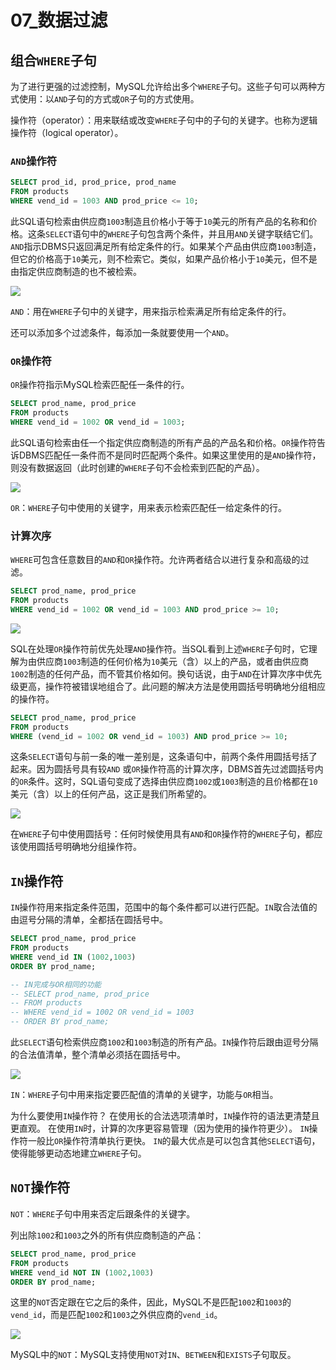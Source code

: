 # 07_数据过滤

## 组合`WHERE`子句

为了进行更强的过滤控制，MySQL允许给出多个`WHERE`子句。这些子句可以两种方式使用：以`AND`子句的方式或`OR`子句的方式使用。

操作符（operator）：用来联结或改变`WHERE`子句中的子句的关键字。也称为逻辑操作符（logical operator）。

### `AND`操作符

```sql
SELECT prod_id, prod_price, prod_name
FROM products
WHERE vend_id = 1003 AND prod_price <= 10;
```

此SQL语句检索由供应商`1003`制造且价格小于等于`10`美元的所有产品的名称和价格。这条`SELECT`语句中的`WHERE`子句包含两个条件，并且用`AND`关键字联结它们。`AND`指示DBMS只返回满足所有给定条件的行。如果某个产品由供应商`1003`制造，但它的价格高于`10`美元，则不检索它。类似，如果产品价格小于`10`美元，但不是由指定供应商制造的也不被检索。

![](assets\imgs\Snipaste_2024-12-18_22-07-06.png)

`AND`：用在`WHERE`子句中的关键字，用来指示检索满足所有给定条件的行。

还可以添加多个过滤条件，每添加一条就要使用一个`AND`。

### `OR`操作符

`OR`操作符指示MySQL检索匹配任一条件的行。

```sql
SELECT prod_name, prod_price
FROM products
WHERE vend_id = 1002 OR vend_id = 1003;
```

此SQL语句检索由任一个指定供应商制造的所有产品的产品名和价格。`OR`操作符告诉DBMS匹配任一条件而不是同时匹配两个条件。如果这里使用的是`AND`操作符，则没有数据返回（此时创建的`WHERE`子句不会检索到匹配的产品）。

![](assets\imgs\Snipaste_2024-12-18_22-11-56.png)

`OR`：`WHERE`子句中使用的关键字，用来表示检索匹配任一给定条件的行。

### 计算次序

`WHERE`可包含任意数目的`AND`和`OR`操作符。允许两者结合以进行复杂和高级的过滤。

```sql
SELECT prod_name, prod_price
FROM products
WHERE vend_id = 1002 OR vend_id = 1003 AND prod_price >= 10;
```

![](assets\imgs\Snipaste_2024-12-18_22-13-53.png)

SQL在处理`OR`操作符前优先处理`AND`操作符。当SQL看到上述`WHERE`子句时，它理解为由供应商`1003`制造的任何价格为`10`美元（含）以上的产品，或者由供应商`1002`制造的任何产品，而不管其价格如何。换句话说，由于`AND`在计算次序中优先级更高，操作符被错误地组合了。此问题的解决方法是使用圆括号明确地分组相应的操作符。

```sql
SELECT prod_name, prod_price
FROM products
WHERE (vend_id = 1002 OR vend_id = 1003) AND prod_price >= 10;
```

这条`SELECT`语句与前一条的唯一差别是，这条语句中，前两个条件用圆括号括了起来。因为圆括号具有较`AND`
或`OR`操作符高的计算次序，DBMS首先过滤圆括号内的`OR`条件。这时，SQL语句变成了选择由供应商`1002`或`1003`制造的且价格都在`10`美元（含）以上的任何产品，这正是我们所希望的。

![](assets\imgs\Snipaste_2024-12-18_22-16-23.png)

在`WHERE`子句中使用圆括号：任何时候使用具有`AND`和`OR`操作符的`WHERE`子句，都应该使用圆括号明确地分组操作符。

## `IN`操作符

`IN`操作符用来指定条件范围，范围中的每个条件都可以进行匹配。`IN`取合法值的由逗号分隔的清单，全都括在圆括号中。

```sql
SELECT prod_name, prod_price
FROM products
WHERE vend_id IN (1002,1003)
ORDER BY prod_name;

-- IN完成与OR相同的功能
-- SELECT prod_name, prod_price
-- FROM products
-- WHERE vend_id = 1002 OR vend_id = 1003
-- ORDER BY prod_name;
```

此`SELECT`语句检索供应商`1002`和`1003`制造的所有产品。`IN`操作符后跟由逗号分隔的合法值清单，整个清单必须括在圆括号中。

![](assets\imgs\Snipaste_2024-12-18_22-19-55.png)

`IN`：`WHERE`子句中用来指定要匹配值的清单的关键字，功能与`OR`相当。

为什么要使用`IN`操作符？
在使用长的合法选项清单时，`IN`操作符的语法更清楚且更直观。
在使用`IN`时，计算的次序更容易管理（因为使用的操作符更少）。
`IN`操作符一般比`OR`操作符清单执行更快。
`IN`的最大优点是可以包含其他`SELECT`语句，使得能够更动态地建立`WHERE`子句。

## `NOT`操作符

`NOT`：`WHERE`子句中用来否定后跟条件的关键字。

列出除`1002`和`1003`之外的所有供应商制造的产品：

```sql
SELECT prod_name, prod_price
FROM products
WHERE vend_id NOT IN (1002,1003)
ORDER BY prod_name;
```

这里的`NOT`否定跟在它之后的条件，因此，MySQL不是匹配`1002`和`1003`的`vend_id`，而是匹配`1002`和`1003`之外供应商的`vend_id`。

![](assets\imgs\Snipaste_2024-12-18_22-26-37.png)

MySQL中的`NOT`：MySQL支持使用`NOT`对`IN`、`BETWEEN`和`EXISTS`子句取反。





